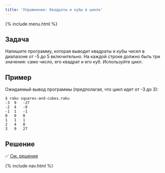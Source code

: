 ```yaml
---
title: 'Упражнение: Квадраты и кубы в цикле'
---
```


{% include menu.html %}

## Задача

Напишите программу, которая выводит квадраты и кубы чисел в диапазоне от -5 до 5 включительно. На каждой строке должно быть три значения: само число, его квадрат и его куб. Используйте цикл.

## Пример

Ожидаемый вывод программы (предполагая, что цикл идет от -3 до 3):

```console
$ raku squares-and-cubes.raku
-3	9	-27
-2	4	-8
-1	1	-1
0	0	0
1	1	1
2	4	8
3	9	27
```

## Решение

✅ [См. решение](solution)

{% include nav.html %}